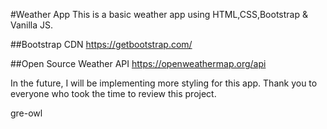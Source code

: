 #Weather App
This is a basic weather app using HTML,CSS,Bootstrap & Vanilla JS.

##Bootstrap CDN
https://getbootstrap.com/

##Open Source Weather API
https://openweathermap.org/api

In the future, I will be implementing more styling for this app.
Thank you to everyone who took the time to review this project. 

gre-owl
